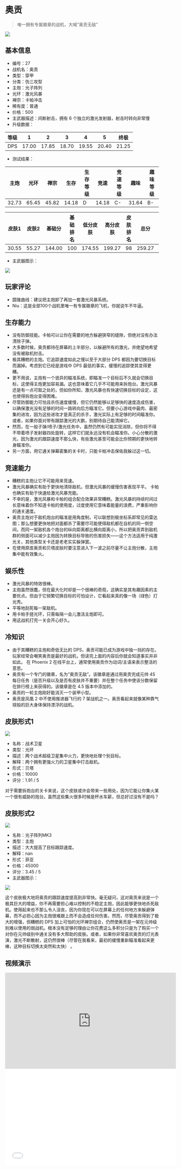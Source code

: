 # 奥贡

> 唯一拥有专属徽章的战机，大喊“奥贡无敌”

<img src="/ships/ship_27.png" style={{zoom:1}}/>

## 基本信息

- 编号：27
- 战机名：奥贡
- 类型：穿甲
- 分类：伪三攻型
- 主炮：光子阵列
- 光环：激光风暴
- 禅宗：卡帕冲击
- 稀有度：普通
- 价格：500
- 主武器描述：间断射击，拥有 6 个独立的激光发射器，射击时转向非常慢
- 升级数据：

| 等级 | 1 | 2 | 3 | 4 | 5 | 终极 |
|--|--|--|--|--|--|--|
| DPS | 17.00 | 17.85 | 18.70 | 19.55 | 20.40 | 21.25 |

- 测试结果：

| 主炮 | 光环 | 禅宗 | 生存 | 生存等级 | 竞速 | 竞速等级 | 趣味 | 趣味等级 |
|--|--|--|--|--|--|--|--|--|
| 32.73 | 65.45 | 45.82 | 14.18 | D | 14.18 | C- | 31.64 | B- |

| 皮肤1 | 皮肤2 | 基础分 | 基础排名 | 低分皮肤 | 高分皮肤 | 皮肤排名 | 总分 | 总排名 |
|--|--|--|--|--|--|--|--|--|
| 30.55 | 55.27 | 144.00 | 100 | 174.55 | 199.27 | 98 | 259.27 | 99 |

- 主武器图示：

<img src="/illustration/main_27.gif" style={{zoom:1}}/>

## 玩家评论

- 圆锥曲线：建议把主炮卸了再加一套激光风暴系统。
- Niu：这是全部100个战机里唯一有专属徽章的飞机，你就说牛不牛逼。

## 生存能力

- 没有防御技能。卡帕可以让你在需要的地方躲避狭窄的缝隙，但绝对没有办法清除子弹。
- 大多数时候，奥贡都待在屏幕的上半部分，以躲避所有的激光，并绝望地希望没有被敌机肘击。
- 极其糟糕的主炮。它追踪速度如此之慢以至于大部分 DPS 都因为要切换目标而漏掉。考虑到它已经是游戏中 DPS 最低的事实，缓慢的追踪使其变得更糟。
- 更不用说，主炮有一个诡异的瞄准系统，即瞄准一个目标后不久就会切换目标，这使得主炮更加容易漏。这也意味着它几乎不可能用来拆炮台。激光风暴还是有一点可取之处的，但如你所知，激光风暴也有快速切换目标的设定，这也使得拆炮台变得困难。
- 尽管防御能力可怕且杀伤速度缓慢，但它仍然能够以足够快的速度造成伤害，以确保激光没有足够的时间一路转向后方瞄准它。但要小心游戏中最肉、最密集的进攻，因为这些进攻才是真正的杀手，激光实际上有足够的时间瞄准你。或者，如果你面对带有跟踪激光的大鹏，别期待自己能清掉它。
- 然而，在一般子弹/喷子/激光任务中，虽然仍然有可能实现消除，但你将不得不带着喷子发射器四处旋转，这样它们就永远没有机会瞄准你。小心分散的激光，因为激光的跟踪速度不那么快，有些激光甚至可能会比你预期的更快地转身瞄准你。
- 另一方面，用它通关弹幕密集的关卡时，只能卡帕冲击保佑我躲过这一切。

## 竞速能力

- 糟糕的主炮让它不可能用来竞速。
- 激光风暴确实有助于更快地清除敌机，但激光风暴的缓慢伤害表现平平。 卡帕也确实有助于快速给激光风暴充能。
- 不幸的是，激光风暴和卡帕的组合配合效果非常糟糕。激光风暴的持续时间过长意味着你不知道卡帕的使用度，过度使用它意味着能量的浪费，严重影响你的通关速度。
- 奥贡主炮对于敌机炮台的瞄准是用角度制，可以联想到极坐标系即常见的雷达图；那么想要更快地把对面都杀了需要尽可能使得敌机都在自机的同一侧空间，而同一架敌机各个炮台的纵向距离都比横向距离小，所以把奥贡弄到敌机群的侧面可以减少主炮因为转换目标导致的伤害损失——这个方法适用于纯激光关，其他类型关卡还是老老实实躲弹罢。
- 在使用原皮奥贡和贝塔皮肤时要注意进入下一波之前尽量不让主炮分散，主炮集中能有效集火。

## 娱乐性

- 激光风暴的特效很棒。
- 主炮虽然很蠢，但在最大化时却是一个很棒的奇观，这确实是其有趣因素的主要优点。但由于它频繁切换目标的可怕设计，它看起来真的像一场（绿色）灯光秀。
- 平等地刮死每一架敌机。
- 用卡帕手搓光环，只需每隔一会儿激活主炮即可。
- 用这战机打完一关会开心好久。

## 冷知识

- 由于其糟糕的主炮和奇低无比的 DPS，奥贡可能已成为游戏中独一挡的存在。玩家经常会嘲笑奥贡是最好的战机，但读完上面的内容后你就会知道事实并非如此。 在 Phoenix 2 在线平台上，通常使用奥贡作为动词/主语来表示整活的意思。
- 奥贡有一个专门的徽章，名为“奥贡无敌”。该徽章是通过用奥贡完成元帅 4S 每日任务（是否升级以及是否有皮肤并不重要）并在整个任务中使该分数保留在排行榜上来获得的。该徽章是在 4.5 版本中添加的。
- 奥贡的一轮主炮刚好能消灭一个装甲小型。
- 奥贡是凤凰 2 中不使用推进器飞行的 7 架战机之一。奥贡看起来就像某种靠气球般的巨大身体保持漂浮的战机。

## 皮肤形式1

<img src="/ships/ship_27_apex_1.png" style={{zoom:1}}/>

- 名称：战术卫星
- 类型：光环
- 描述：两个战术超级卫星集中火力，更快地处理个别目标。
- 解释：两个拥有更强火力的卫星集中打击敌机。
- 形式：贝塔
- 价格：10000
- 评分：1.91 / 5

对于需要拆炮台的关卡来说，这个皮肤或许会带来一些用处，因为它能让你集火某一个很有威胁的炮台。虽然这些集火很多时候是杯水车薪，但总好过没有不是吗？

## 皮肤形式2

<img src="/ships/ship_27_apex_2.png" style={{zoom:1}}/>

- 名称：光子阵列MK3
- 类型：主炮
- 描述：大大提高了目标跟踪速度。
- 解释：nan
- 形式：菲亚
- 价格：45000
- 评分：3.45 / 5
- 主武器图示：

<img src="/illustration/main_27_phi.gif" style={{zoom:1}}/>

这个皮肤极大地将奥贡的跟踪速度提高到非常快。毫无疑问，这对奥贡来说是一个极其巨大的增益，你不再需要担心难以控制的不稳定主炮，因此能够更快地杀死敌机。使用起来也不那么令人沮丧，因为你现在可以在屏幕上的任何地方来躲避弹幕，而不必担心因为主炮很难跟上而不会造成任何伤害。然而，尽管奥贡得到了极大的增强，但糟糕的 DPS 加上可怕的光环禅宗组合，仍然使奥贡是一架在元帅级别难以使用的弱战机。根本没有足够的理由让你花费这么多积分只是为了购买一个对你在元帅级别中通关没有多大帮助的皮肤。或者，如果你非常喜欢奥贡的灯光表演，激光不断散射，这仍然很棒（尽管在我看来，最初的缓慢重新瞄准看起来更棒，这种目标切换太突然和太快） 。

## 视频演示

<iframe width="560" height="315" src="https://www.youtube.com/embed/yPFhESR1QNA?si=dhv2Y3dZ_N1vAAXm" title="YouTube video player" frameborder="0" allow="accelerometer; autoplay; clipboard-write; encrypted-media; gyroscope; picture-in-picture; web-share" referrerpolicy="strict-origin-when-cross-origin" allowfullscreen></iframe>

<br/>

<iframe width="560" height="315" src="//player.bilibili.com/player.html?aid=664496479&bvid=BV18a4y1d7Xv&cid=1360348478&p=1&autoplay=false" scrolling="no" border="0" frameborder="no" allow="accelerometer; autoplay; clipboard-write; encrypted-media; gyroscope; picture-in-picture; web-share" framespacing="0" allowfullscreen="true"> </iframe>